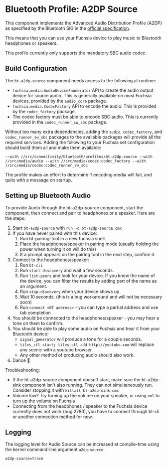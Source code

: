 # Bluetooth Profile: A2DP Source

This component implements the Advanced Audio Distribution Profile (A2DP) as
specified by the Bluetooth SIG in the [official specification](https://www.bluetooth.org/docman/handlers/downloaddoc.ashx?doc_id=457083).

This means that you can use your Fuchsia device to play music to Bluetooth
headphones or speakers.

This profile currently only supports the mandatory SBC audio codec.

## Build Configuration

The `bt-a2dp-source` component needs access to the following at runtime:
  - `fuchsia.media.AudioDeviceEnumerator` API to create the audio output device
     for source audio.  This is generally available on most Fuchsia devices,
     provided by the `audio_core` package.
  - `fuchsia.media.CodecFactory` API to encode the audio.  This is provided by
     the `codec_factory` package.
  - The codec factory must be able to encode SBC audio. This is currently
     provided in the `codec_runner_sw_sbc` package.

Without too many extra dependencies, adding the `audio`, `codec_factory`, and
`codec_runner_sw_sbc` packages to the available packages will provide all the
required services. Adding the following to your Fuchsia set configuration
should build them all and make them available:

`--with //src/connectivity/bluetooth/profiles/bt-a2dp-source --with //src/media/audio --with //src/media/codec:codec_factory --with //src/media/codec:codec_runner_sw_sbc`

The profile makes an effort to determine if encoding media will fail, and quits
with a message on startup.

## Setting up Bluetooth Audio

To provide Audio through the bt-a2dp-source component, start the component,
then connect and pair to headphones or a speaker.  Here are the steps:

1. Start `bt-a2dp-source` with `run -d bt-a2dp-source.cmx`
1. If you have never paired with this device:
    1. Run bt-pairing-tool in a new fuchsia shell.
    1. Place the headphones/speaker in pairing mode (usually holding the power when turning it on will do this)
    1. If a prompt appears on the pairing tool in the next step, confirm it.
1. Connect to the headphones/speaker:
    1. Run `bt-cli`
    1. Run `start-discovery` and wait a few seconds.
    1. Run `list-peers` and look for your device.  If you know the name of the device, you can filter the results by adding part of the name as an argument.
    1. Run `stop-discovery` when your device shows up.
    1. Wait 10 seconds. (this is a bug workaround and will not be necessary soon)
    1. Run `connect <BT address>` - you can type a partial address and use tab completion
1. You should be connected to the headphones/speaker - you may hear a tone on them to confirm.
1. You should be able to play some audio on Fuchsia and hear it from your Bluetooth device:
    - `signal_generator` will produce a tone for a couple seconds.
    - `tiles_ctl start; tiles_ctl add http://youtube.com` will replace any scenic with a youtube browser.
    - Any other method of producing audio should also work.
1. Dance 💃

Troubleshooting:

  * If the bt-a2dp-source component doesn't start, make sure the bt-a2dp-sink component isn't also running.
    They can not simultaneously run. Consider stopping it with `killall bt-a2dp-sink.cmx`
  * Volume low? Try turning up the volume on your speaker, or using `vol` to turn up the volume on Fuchsia
  * Connecting from the headphones / speaker to the Fuchsia device currently does not work (bug 2783),
    you have to connect through bt-cli or another connection method for now.

## Logging
The logging level for Audio Source can be increased at compile-time using the kernel command-line argument `a2dp-source`.

  ```
  a2dp-source=trace
  ```
